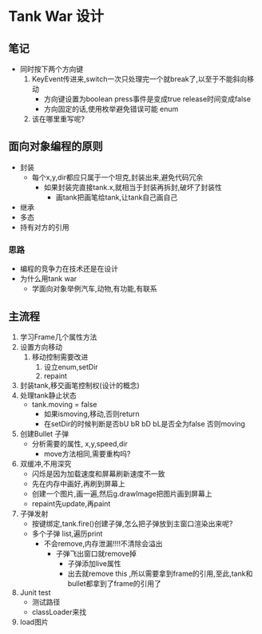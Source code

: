 # Tank War 设计
## 笔记
- 同时按下两个方向键
    1. KeyEvent传进来,switch一次只处理完一个就break了,以至于不能斜向移动
        - 方向键设置为boolean press事件是变成true release时间变成false
        - 方向固定的话,使用枚举避免错误可能  enum
    2. 该在哪里重写呢?
## 面向对象编程的原则

- 封装
    - 每个x,y,dir都应只属于一个坦克,封装出来,避免代码冗余
        - 如果封装完直接tank.x,就相当于封装再拆封,破坏了封装性
            - 画tank把画笔给tank,让tank自己画自己
- 继承
- 多态
- 持有对方的引用
### 思路
- 编程的竞争力在技术还是在设计
- 为什么用tank war
    - 学面向对象举例汽车,动物,有功能,有联系
## 主流程

1. 学习Frame几个属性方法
2. 设置方向移动
    1. 移动控制需要改进
        1. 设立enum,setDir
        2. repaint
3. 封装tank,移交画笔控制权(设计的概念)
4. 处理tank静止状态
    - tank.moving = false
        - 如果ismoving,移动,否则return
        - 在setDir的时候判断是否bU bR bD bL是否全为false 否则moving
5. 创建Bullet 子弹
    - 分析需要的属性, x,y,speed,dir
        - move方法相同,需要重构吗?
6. 双缓冲,不用深究
    - 闪烁是因为加载速度和屏幕刷新速度不一致
    - 先在内存中画好,再刷到屏幕上
    - 创建一个图片,画一遍,然后g.drawImage把图片画到屏幕上
    - repaint先update,再paint
7. 子弹发射
    - 按键绑定,tank.fire()创建子弹,怎么把子弹放到主窗口渲染出来呢?
    - 多个子弹 list,遍历print
        - 不会remove,内存泄漏!!!!不清除会溢出
            - 子弹飞出窗口就remove掉
                - 子弹添加live属性
                - 出去就remove this ,所以需要拿到frame的引用,至此,tank和bullet都拿到了frame的引用了
8. Junit test
    - 测试路径
    - classLoader来找
9. load图片
